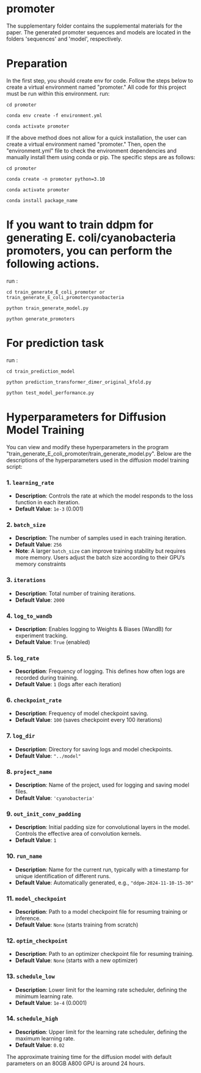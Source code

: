 # promoter
The supplementary folder contains the supplemental materials for the paper.
The generated promoter sequences and models are located in the folders 'sequences' and 'model', respectively.
# Preparation
In the first step, you should create env for code. Follow the steps below to create a virtual environment named "promoter." All code for this project must be run within this environment. run:

```
cd promoter

conda env create -f environment.yml

conda activate promoter

```
If the above method does not allow for a quick installation, the user can create a virtual environment named "promoter." Then, open the "environment.yml" file to check the environment dependencies and manually install them using conda or pip. The specific steps are as follows:

```
cd promoter

conda create -n promoter python=3.10

conda activate promoter

conda install package_name

```

# If you want to train ddpm for generating E. coli/cyanobacteria promoters, you can perform the following actions.
run :
```
cd train_generate_E_coli_promoter or train_generate_E_coli_promotercyanobacteria

python train_generate_model.py

python generate_promoters
```
# For prediction task
run : 
```
cd train_prediction_model

python prediction_transformer_dimer_original_kfold.py

python test_model_performance.py
```

# Hyperparameters for Diffusion Model Training

You can view and modify these hyperparameters in the program "train_generate_E_coli_promoter/train_generate_model.py". Below are the descriptions of the hyperparameters used in the diffusion model training script:

### 1. `learning_rate`
- **Description**: Controls the rate at which the model responds to the loss function in each iteration.
- **Default Value**: `1e-3` (0.001)

### 2. `batch_size`
- **Description**: The number of samples used in each training iteration.
- **Default Value**: `256`
- **Note**: A larger `batch_size` can improve training stability but requires more memory. Users adjust the batch size according to their GPU’s memory constraints

### 3. `iterations`
- **Description**: Total number of training iterations.
- **Default Value**: `2000`

### 4. `log_to_wandb`
- **Description**: Enables logging to Weights & Biases (WandB) for experiment tracking.
- **Default Value**: `True` (enabled)

### 5. `log_rate`
- **Description**: Frequency of logging. This defines how often logs are recorded during training.
- **Default Value**: `1` (logs after each iteration)

### 6. `checkpoint_rate`
- **Description**: Frequency of model checkpoint saving.
- **Default Value**: `100` (saves checkpoint every 100 iterations)

### 7. `log_dir`
- **Description**: Directory for saving logs and model checkpoints.
- **Default Value**: `"../model"`

### 8. `project_name`
- **Description**: Name of the project, used for logging and saving model files.
- **Default Value**: `'cyanobacteria'`

### 9. `out_init_conv_padding`
- **Description**: Initial padding size for convolutional layers in the model. Controls the effective area of convolution kernels.
- **Default Value**: `1`

### 10. `run_name`
- **Description**: Name for the current run, typically with a timestamp for unique identification of different runs.
- **Default Value**: Automatically generated, e.g., `"ddpm-2024-11-10-15-30"`

### 11. `model_checkpoint`
- **Description**: Path to a model checkpoint file for resuming training or inference. 
- **Default Value**: `None` (starts training from scratch)

### 12. `optim_checkpoint`
- **Description**: Path to an optimizer checkpoint file for resuming training.
- **Default Value**: `None` (starts with a new optimizer)

### 13. `schedule_low`
- **Description**: Lower limit for the learning rate scheduler, defining the minimum learning rate.
- **Default Value**: `1e-4` (0.0001)

### 14. `schedule_high`
- **Description**: Upper limit for the learning rate scheduler, defining the maximum learning rate.
- **Default Value**: `0.02`

The approximate training time for the diffusion model with default parameters on an 80GB A800 GPU is around 24 hours.
